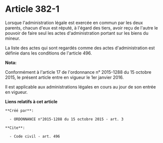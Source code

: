 # Article 382-1

Lorsque l'administration légale est exercée en commun par les deux parents, chacun d'eux est réputé, à l'égard des tiers,
avoir reçu de l'autre le pouvoir de faire seul les actes d'administration portant sur les biens du mineur. 

La liste des actes qui sont regardés comme des actes d'administration est définie dans les conditions de l'article 496.

**Nota:**

Conformément à l'article 17 de l'ordonnance n° 2015-1288 du 15 octobre 2015, le présent article entre en vigueur le 1er
janvier 2016.

Il est applicable aux administrations légales en cours au jour de son entrée en vigueur.

**Liens relatifs à cet article**

	**Créé par**:

	  - ORDONNANCE n°2015-1288 du 15 octobre 2015 - art. 3

	**Cite**:

	  - Code civil - art. 496
